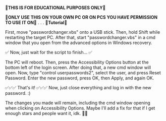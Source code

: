 🚨**THIS IS FOR EDUCATIONAL PURPOSES ONLY**🚨

🚨**ONLY USE THIS ON YOUR OWN PC OR ON PCS YOU HAVE PERMISSION TO USE IT ON**🚨
.
.
.
📜**Tutorial**📜

First, move "passwordchanger.vbs" onto a USB stick. Then, hold Shift while restarting the target PC. After that, start "passwordchanger.vbs" in a cmd window that you open from the advanced options in Windows recovery.

✅ Now, just wait for the script to finish... ✅

The PC will reboot. Then, press the Accessibility Options button at the bottom left of the login screen. After doing that, a new cmd window will open. Now, type "control userpasswords2", select the user, and press Reset Password. Enter the new password, press OK, then Apply, and again OK.



✅✅✅ That's it! ✅✅✅
Now, just close everything and log in with the new password. :)

The changes you made will remain, including the cmd window opening when clicking on Accessibility Options. Maybe I'll add a fix for that if I get enough stars and people want it, idk. 🤷‍♂️
